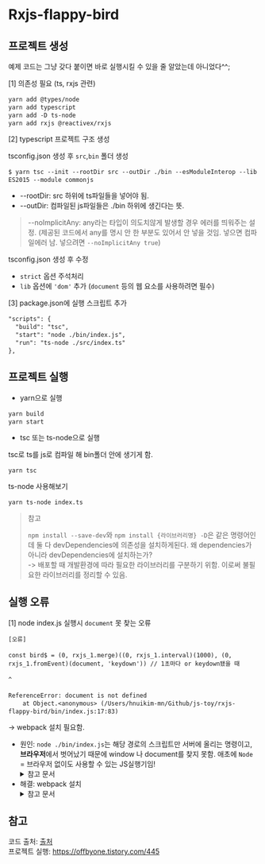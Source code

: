 # Rxjs-flappy-bird

## 프로젝트 생성
예제 코드는 그냥 갖다 붙이면 바로 실행시킬 수 있을 줄 알았는데 아니었다^^;  

[1] 의존성 필요 (ts, rxjs 관련)
```
yarn add @types/node
yarn add typescript
yarn add -D ts-node
yarn add rxjs @reactivex/rxjs
```

[2] typescript 프로젝트 구조 생성

tsconfig.json 생성 후 `src`,`bin` 폴더 생성
```
$ yarn tsc --init --rootDir src --outDir ./bin --esModuleInterop --lib ES2015 --module commonjs
```
* --rootDir: src 하위에 ts파일들을 넣어야 됨.
* --outDir: 컴파일된 js파일들은 ./bin 하위에 생긴다는 뜻.
> --noImplicitAny: any라는 타입이 의도치않게 발생할 경우 에러를 띄워주는 설정. (제공된 코드에서 any를 명시 안 한 부분도 있어서 안 넣을 것임. 넣으면 컴파일에러 남. 넣으려면 `--noImplicitAny true`)

tsconfig.json 생성 후 수정
* `strict` 옵션 주석처리
* `lib` 옵션에 `'dom'` 추가 (`document` 등의 웹 요소를 사용하려면 필수)

[3] package.json에 실행 스크립트 추가
```
"scripts": {
  "build": "tsc",
  "start": "node ./bin/index.js",
  "run": "ts-node ./src/index.ts"
},
```

## 프로젝트 실행
- yarn으로 실행
```
yarn build
yarn start
```

- tsc 또는 ts-node으로 실행

tsc로 ts를 js로 컴파일 해 bin폴더 안에 생기게 함.
```
yarn tsc
```

ts-node 사용해보기
```
yarn ts-node index.ts
```

> 참고
>
>  `npm install --save-dev`와 `npm install {라이브러리명} -D`은 같은 명령어인데 둘 다 devDependencies에 의존성을 설치하게된다. 왜 dependencies가 아니라 devDependencies에 설치하는가?  
-> 배포할 때 개발환경에 따라 필요한 라이브러리를 구분하기 위함. 이로써 불필요한 라이브러리를 정리할 수 있음.

## 실행 오류
[1] node index.js 실행시 `document` 못 찾는 오류
```
[오류]

const bird$ = (0, rxjs_1.merge)((0, rxjs_1.interval)(1000), (0, rxjs_1.fromEvent)(document, 'keydown')) // 1초마다 or keydown됐을 때
                                                                                  ^

ReferenceError: document is not defined
    at Object.<anonymous> (/Users/hnuikim-mn/Github/js-toy/rxjs-flappy-bird/bin/index.js:17:83)
```
-> webpack 설치 필요함.
* 원인: `node ./bin/index.js`는 해당 경로의 스크립트만 서버에 올리는 명령이고, **브라우저**에서 벗어났기 때문에 window 나 document를 찾지 못함. 애초에 `Node` = 브라우저 없이도 사용할 수 있는 JS실행기임! 
  <details>
  <summary>참고 문서</summary>
    > - Node.js 개념 참고: [링크](https://velog.io/@dev-hoon/Node.js-Node-%EA%B0%9C%EB%85%90-%EB%B0%8F-%EA%B8%B0%EB%B3%B8-%EB%AA%85%EB%A0%B9%EC%96%B4)
    > - rxjs나 ts 설정의 문제가 아니라 js로 document를 쓰려해도 아래처럼 `document`를 못 찾는걸 볼 수 있음
    ![](../docs/%EB%AC%B4%EC%A0%9C%203.png)
  </details>
* 해결: webpack 설치
  <details>
  <summary>참고 문서</summary>
    > - 
  </details>


## 참고
코드 출처: [출처](https://junwoo45.gitbook.io/learn-rxjs-korean/learn-rxjs/recipes/flappy-bird-game)  
프로젝트 실행: https://offbyone.tistory.com/445